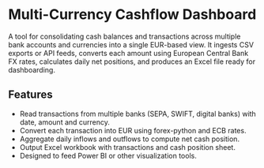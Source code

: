 # Multi-Currency Cashflow Dashboard

A tool for consolidating cash balances and transactions across multiple bank accounts and currencies into a single EUR-based view. It ingests CSV exports or API feeds, converts each amount using European Central Bank FX rates, calculates daily net positions, and produces an Excel file ready for dashboarding.

## Features

- Read transactions from multiple banks (SEPA, SWIFT, digital banks) with date, amount and currency.
- Convert each transaction into EUR using forex-python and ECB rates.
- Aggregate daily inflows and outflows to compute net cash position.
- Output Excel workbook with transactions and cash position sheet.
- Designed to feed Power BI or other visualization tools.
